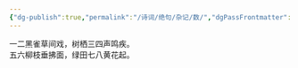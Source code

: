 ```yaml
---
{"dg-publish":true,"permalink":"/诗词/绝句/杂记/数/","dgPassFrontmatter":true,"created":"2025-04-11T20:35:50.000+08:00","updated":"2025-06-01T11:02:10.431+08:00"}
---
```



一二黑雀草间戏，树栖三四声鸣疾。  
五六柳枝垂拂面，绿田七八黄花起。